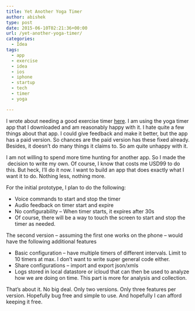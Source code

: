 ```yaml
---
title: Yet Another Yoga Timer
author: abishek
type: post
date: 2015-06-10T02:21:36+00:00
url: /yet-another-yoga-timer/
categories:
  - Idea
tags:
  - app
  - exercise
  - idea
  - ios
  - iphone
  - startup
  - tech
  - timer
  - yoga

---
```

I wrote about needing a good exercise timer [here][1]. I am using the yoga timer app that I downloaded and am reasonably happy with it. I hate quite a few things about that app. I could give feedback and make it better, but the app has a paid version. So chances are the paid version has these fixed already. Besides, it doesn&#8217;t do many things it claims to. So am quite unhappy with it.

I am not willing to spend more time hunting for another app. So I made the  decision to write my own. Of course, I know that costs me USD99 to do this. But heck, I&#8217;ll do it now. I want to build an app that does exactly what I want it to do. Nothing less, nothing more.

For the initial prototype, I plan to do the following:

  * Voice commands to start and stop the timer
  * Audio feedback on timer start and expire
  * No configurability &#8211; When timer starts, it expires after 30s
  * Of course, there will be a way to touch the screen to start and stop the timer as needed.

The second version &#8211; assuming the first one works on the phone &#8211; would have the following additional features

  * Basic configuration &#8211; have multiple timers of different intervals. Limit to 10 timers at max. I don&#8217;t want to write super general code either.
  * Share configurations &#8211; import and export json/xmls
  * Logs stored in local datastore or icloud that can then be used to analyze how we are doing on time. This part is more for analysis and collection.

That&#8217;s about it. No big deal. Only two versions. Only three features per version. Hopefully bug free and simple to use. And hopefully I can afford keeping it free.

 [1]: http://www.rohabini.com/abishek/excercise-timer/